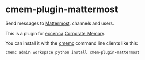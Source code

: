 # cmem-plugin-mattermost

Send messages to [Mattermost](https://mattermost.com/). channels and users.

This is a plugin for [eccenca](https://eccenca.com) [Corporate Memory](https://documentation.eccenca.com).

You can install it with the [cmemc](https://eccenca.com/go/cmemc) command line
clients like this:

```shell-session
cmemc admin workspace python install cmem-plugin-mattermost
```
